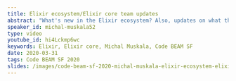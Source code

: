 ```yaml
---
title: Elixir ecosystem/Elixir core team updates
abstract: "What's new in the Elixir ecosystem? Also, updates on what the Elixir team has done in the last few months, what are the projects they're working on, what's going on on the research side, and what features will be in the next release."
speaker_id: michal-muskala52
type: video
youtube_id: hi4Lckmp6wc
keywords: Elixir, Elixir core, Michal Muskala, Code BEAM SF
date: 2020-03-31
tags: Code BEAM SF 2020
slides: /images/code-beam-sf-2020-michal-muskala-elixir-ecosystem-elixir-core-team-updates-compressed.pdf
---
```


